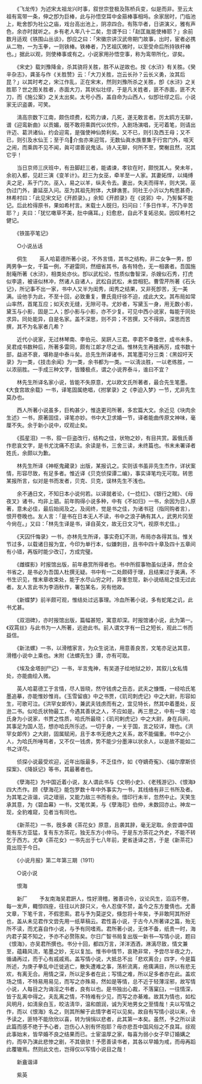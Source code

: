 <!-- { "loadSidebar": true } -->
　　《飞龙传》为述宋太祖龙兴时事，叙世宗登极及陈桥兵变，似是而非。至云太祖有鸾带一条，伸之卽为巨棒，此与孙悟空耳中金箍棒事相埓。余家居时，门临池上，毗舍卽为社公之庙，戏台高出池上，阴凉四合。有陈华者，日讲演义，雅有声色，余亦时就听之。乡有老人年八十二矣，忽谓予曰：「赵匡胤能使棒耶？」余前数月适观《铁围山丛谈》，卽应之曰：「宋徽宗讲汉武帝期门故事，出时，宦者必携从二物，一为玉拳，一则铁棒。铁棒者，乃艺祖仄微时，以至受命后所持铁杆棒也。」据此以观，则使棒事或有之。小说家用孙悟空事，称为鸾带所化，谬矣。 

　　《宋史》载刘豫降金，杀其骁将关胜，胜不从逆故也。按《水浒》有关胜。《癸辛杂志》，龚圣与作《关胜赞》云：「大刀关胜，岂云长孙？云长义勇，汝其后昆？」以其时考之，宋江作乱，正在宋末，然则刘豫所杀之关胜，卽《水浒》之关胜耶？世之图关胜者，赤面大刀，其状似壮缪，于是凡关姓者，匪不赤面，匪不大刀，而《施公案》之关太出矣。太号小西，盖自命为山西人，似卽壮缪之后。小说家无识盗袭，可笑。 

　　淸高宗数下江南，颇伤烦费，松筠力谏，几死，遂无敢言者。厉太鸥方无聊，谱《迎鸾新曲》以贡媚，旣不敢将乘舆代以优伶，入剧场演唱，无可着笔，则请出许迈、葛洪诸仙，约会迎鸾，是强使神仙势利矣。又不已，则引及西王母；又不已，则引及水仙王；至于乌介虫亦来迎驾，无数仙眞水族羣集于行宫门外，喧天之闹，而乘舆不见不闻，眞可谓善说鬼话。诗人无聊，何所不至，樊榭且然，况其它乎！ 

　　当日京师三庆班中，有丑脚赶三者，能谲谏，孝钦在时，颇悦其人。癸未年，余初入都，见赶三演《变羊计》。赶三为女巫，牵羊至一人家。其妻妬悍，以绳缚夫之足，系于门次。巫入，易之以羊，纵夫令去。妻出，失夫而得羊，则大哭。巫伪过门外，妻延巫入问。巫为其祖先附体，大肆谯詈。同社王小沂以为构思甚奇，林希村曰：「此见宋文玘《开颜录》。」余知《开颜录》在《说郛》中，乃髣髴不能记。后此检得原书，果如希村言。末载士人旣归，妇问曰：「多日作羊，不乃辛苦耶？」夫曰：「犹忆噉草不美，肚中痛耳。」妇愈悲，自此不复妬忌矣。因叹希村之健记。 

　　《铁笛亭笔记》 

　　○小说丛话 

　　侗生 
　　英人哈葛德所著小说，不外言情，其书之结构，非二女争一男，卽两男争一女，千篇一例，不避雷同，然细省其书，各有特色，无一相袭者。吾国施耐庵所著《水浒》，相类处亦伙。卽以武松论，性质似鲁智深，杀嫂似石秀，打虎似李逵，被诬似林冲，然诸人自诸人，武松自武松，未尝相犯。曹雪芹所著《石头记》，所记事不出一家，书中人又半为闺秀，闺秀之结果，又非死卽苦，无一美满。设他手为此，不至十回，必致重复，曹氏竟纡徐不迫，成此大文。其布局如常山率然，首尾互应；如天衣无缝，无隙可寻。尤妙者，写黛玉一身，用无数小影，黛玉与小影，固是二人；卽小影与小影，亦不少复。可见中西小说家，每能于同处求异。同处能异，自是名家。盖不深思，则不异；不苦撰，又不得异。深思而苦撰，其不为名家者几希？ 

　　近代小说家，无过林琴南、李伯元、吴趼人三君。李君不幸蚤世，成书未多。吴君成书数种后，所著多雷同，颇有江郞才尽之诮。惟林先生再接再厉，成书数十部，益进不衰，堪称是中泰斗矣。总先生所译诸书，其笔墨可分三类：《黑奴吁天录》为一类，《技击余闻》为一类，余书都为一类。一以淸淡胜，一以老练胜，一以浓丽胜。一手成三种文字，皆臻极点，谓之小说界泰斗，谁曰不宜？ 

　　林先生所译名家小说，皆能不失原意，尤以欧文氏所著者，最合先生笔墨。《大食宫故余载》一书，译笔固属绝唱，《拊掌录》之《李迫入梦》一节，尤非先生莫办也。 

　　西人所著小说虽多，巨构甚少，惟迭更司所著，多宏篇大文。余近见《块肉余生述》一书，原著固佳，译笔亦妙。书中大卫求婚一节，译者能曲传原文神味，毫厘不失。余于新小说中，叹观止矣。 

　　《孤星泪》一书，叙一巨盗改行，结构之佳，状物之妙，有目共赏。嚣俄氏善作悲哀文字，是书尤沈痛不忍读。余读是书，三舍三读，未终篇也。书末未署译者姓氏，余颇以为歉。 

　　林先生所译《神枢鬼藏录》出版，某报讥之。实则该书虽非先生杰作，详状案情，形容尽致，有足多者。惟近译《贝克侦探谭二编》，事实译笔均无可取。转思某报所言，似对是书而发者，贝克、贝克，误林先生不浅也。 

　　余不通日文，不知日本小说何若。以译就者论，《一捻红》、《银行之贼》、《母夜叉》诸书，均非上驷。前年购得小说多种，中有《不如归》一书，余因为日人原著，意未必佳，最后始阅及之。及阅终，觉是书之佳，为诸书冠（指同购者言），恨开卷晚也。友人言：「是书在日本无人不读，书中之浪子确有其人，武男片冈至今尙在。」又曰：「林先生译是书，译自英文，故无日文习气，视原书尤佳。」 

　　《天囚忏悔录》一书，亦林先生所译，事实奇幻不测，布局亦各得其当。惟关节过多，以载诸日报为宜，今印为单行本，似嫌刺目，且书中四十章及四十五章间有小错，再版时能少改订，方成完璧。 

　　《雌蝶影》时报馆出版，前年悬赏所得者也。书中所叙事物虽似迻译，然合全书省之，是书必为吾国人杜撰无疑。书中有一二处颇碍于理，且结果过于美满，不书生识见，惟末章收束处，能于水尽山穷之时，异峯忽现，新小说结局之佳无过此者。友人言此书为李涵秋作，署包某名，另有他故。 

　　《新蝶梦》前半颇可观，惟结处过远事理。冷血所著小说，多有蛇尾之讥，此书尤甚。 

　　《双泪碑》，亦时报馆出版，篇幅甚短，寓意却深。时报馆诸小说，此为第一。《双罥丝》与此书为一人所著，远逊此书。前人谓文字有一日之短长，观此二书而益信。 

　　《新法螺》一书，以滑稽家言，为众生说法，用意善良苦，文笔亦足达其意，滑稽小说中上乘也。末附《法螺先生》谭，亦有可取。 

　　《埃及金塔剖尸记》一书，半言鬼神，有吴道子绘地狱之妙，其叙儿女私情处，亦能曲绘入微。 

　　英人哈葛德工于言情，尽人皆晓，然守钱虏之丑态，武夫之慷慨，一经哈氏笔墨追摹，亦能惟妙惟肖。《玉雪留痕》中之书贾，《玑司刺虎记》中之大尉，形容如生，可歌可泣。《洪罕女郞传》，兼武夫钱虏而有之，宜见特长，然其中着墨处，反逊二书。似哈氏状物最工，今遇其善状之人，不应如是。再三思之，中有一理：哈氏身为小说家，书贾之性质，哈氏所最晓；《玑司剌虎记》中之大尉，身在兵间，其事足为国人范，想亦哈氏所乐述。一切于身，一关于国，言之较详，理也。《洪罕女郞传》之大尉，固属赋闲，且于本书无绝大之关系，故不能偏重。书中之小人，为哈氏所唾骂者，又不仅一钱虏，势不能少分墨渖以状余人，以是故不能如二书之详尽。 

　　侦探小说最受欢迎，近年出版最多，不乏佳作，如《夺嫡奇寃》、《福尔摩斯侦探案》、《降妖记》等书，其最著者也。 

　　《孽海花》为中国近着小说，友人谓此书与《文明小史》、《老残游记》、《恨海》四大杰作。顾《孽海花》能包罗数十年中外事实为一书，其线络有非三书所及者。为其笔之诙谐，词之瓌丽，又能力敌三书而有余。惜印行未半，忽然中止。天笑生承其意，为《碧血幕》一书，文笔优美，与《孽海花》伯仲，未数回亦止。神龙一现，全豹难窥，见者当有同也。 

　　《新茶花》一书，旣多袭《茶花女》原意，且袭其辞，毫无足取。余尝谓中国能有东方亚猛，复有东方茶花，独无东方小仲马。于是东方茶花之外史，不能不转乞于西方。尤幸《茶花女》一书先出于七八年前，更省迻译之苦，于是《新茶花》竟出现于今日。 

　　《小说月报》第二年第三期（1911） 

　　○说小说 

　　恨海 

　　新厂 
　　予友南海吴君趼人，性好滑稽，雅善词令，议论风生，滔滔不倦，每一发声，輙惊四座，往往以片辞只义，令人忍俊不禁，盖今之东方曼倩也。尤善文章，下笔千言，不假思索。君与予为莫逆交，倏忽将十年矣，予非敢阿其所好也，盖从未见君作文尝先用一纸草稿云。君性喜小说，于古今人所著译之篇，殆无所不读，而尤喜自作小说，与予有同嗜焉。君所著小说，无体不备，纸贵一时，海内君子莫不知之，予亦不必赘陈矣。尔日广智书局复出版一新书—写情小说，题曰《恨海》，亦吴君所撰也。书分十回，都四万言，洋洋洒洒，淋漓尽致，情文兼至，蕴藉风流，笔墨之妙，无以复加。惟书中情节，哀艳非常，予尝尽半夜之力，循诵再过，而于心有戚戚焉。盖写情小说，大抵总不出「悲欢离合」四字，今是篇所述，为庚子拳乱中迁徙逃亡，散失遭难之事，荡析流离，疮痍满目，所以有悲无欢，有离无合。用情之深，所以足多者在此；写情之难，所以足多者亦在此。盖欢场之情，不特易用易见，而写之亦殊易，然如是等情，总不近于轻薄淫邪，故写情小说，人每目之为诲淫之书者，良有以也。是书独出心裁，不落窠臼，一往情深，皆于乱离中得之。夫乱离之情，不特难有少见，而写之亦綦难。故其为情也，如松风明月，如淸泉白玉，皎洁淸华，温和朗润，诚为天地男女之至情哉！夫以写情之作，而以《恨海》名之，则其所解于此情字者可以见矣。故自有写情小说以来，令予读之，匪特不能欣欣以喜，转为悁悁以悲者，此其第一本矣。虽然，予之所以读此篇而感不绝于予心者，岂伤心人别有怀抱耶？毋亦悲吾中国风俗之不良耳。综观此事始末，皆早婚不良之结果而已。士宦温厚之家，每喜为弱小女子早订婚媾之约，而卒乃演此悲惨之剧，不其傎欤！予愿善读书者，其各以早婚为戒，而毋再蹈此覆辙焉。然则此文也，岂得仅以写情小说目之哉！ 

　　新盦谐译 

　　紫英 
